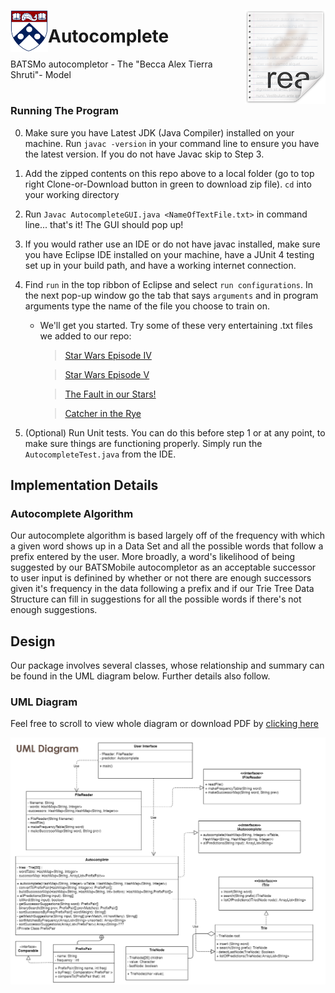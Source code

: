 <img src="https://github.com/shruti0085/594-AutoComplete/blob/master/Media/shield-only-RGB-4k.png" align="left" width="60" hieght="60"> <img src="https://github.com/shruti0085/594-AutoComplete/blob/master/Media/icon.png" align="right" />


# Autocomplete 
BATSMo autocompletor - The "Becca Alex Tierra Shruti"- Model
#



### Running The Program
0. Make sure you have Latest JDK (Java Compiler) installed on your machine.  Run `javac -version` in your command line to ensure you have the latest version.  If you do not have Javac skip to Step 3.
1. Add the zipped contents on this repo above to a local folder (go to top right Clone-or-Download button in green to download zip file).  `cd` into your working directory
2. Run `Javac AutocompleteGUI.java <NameOfTextFile.txt>` in command line... that's it!  The GUI should pop up!
3. If you would rather use an IDE or do not have javac installed, make sure you have Eclipse IDE installed on your machine, have a JUnit 4 testing set up in your build path, and have a working internet connection.
4. Find `run` in the top ribbon of Eclipse and select `run configurations`.  In the next pop-up window go the tab that says `arguments` and in program arguments type the name of the file you choose to train on. 
   - We'll get you started.  Try some of these very entertaining .txt files we added to our repo:
   
      > [Star Wars Episode IV](https://github.com/shruti0085/594-AutoComplete/blob/master/StarWarsEpisodeIV.txt)
      
      > [Star Wars Episode V](https://github.com/shruti0085/594-AutoComplete/blob/master/StarWarsEpisodeV.txt)
      
      > [The Fault in our Stars!](https://github.com/shruti0085/594-AutoComplete/blob/master/fault.txt)
      
      > [Catcher in the Rye](https://github.com/shruti0085/594-AutoComplete/blob/master/catcher.txt)
      
4. (Optional) Run Unit tests. You can do this before step 1 or at any point, to make sure things are functioning properly. Simply run the `AutocompleteTest.java` from the IDE.

## Implementation Details

### Autocomplete Algorithm
Our autocomplete algorithm is based largely off of the frequency with which a given word shows up in a Data Set and all the possible words that follow a prefix entered by the user. More broadly, a word's likelihood of being suggested by our BATSMobile autocompletor as an acceptable successor to user input is definined by whether or not there are enough successors given it's frequency in the data following a prefix and if our Trie Tree Data Structure can fill in suggestions for all the possible words if there's not enough suggestions.  

## Design
Our package involves several classes, whose relationship and summary can be found in the UML diagram below. Further details also follow.

### UML Diagram 

Feel free to scroll to view whole diagram or download PDF by [clicking here](https://github.com/shruti0085/594-AutoComplete/blob/master/Media/UML_Diagram.pdf)

![BATSMO UML](https://github.com/shruti0085/594-AutoComplete/blob/master/Media/Autocomplete%20UML_cropped.png)

